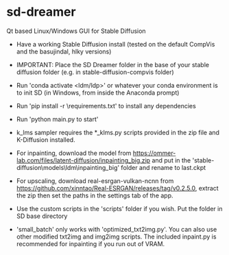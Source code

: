 # sd-dreamer
Qt based Linux/Windows GUI for Stable Diffusion

- Have a working Stable Diffusion install (tested on the default CompVis and the basujindal, hlky versions)
- IMPORTANT: Place the SD Dreamer folder in the base of your stable diffusion folder (e.g. in stable-diffusion-compvis folder)
- Run 'conda activate <ldm/ldp>' or whatever your conda environment is to init SD (in Windows, from inside the Anaconda prompt)
- Run 'pip install -r <path-to-sd-dreamer-folder>\requirements.txt' to install any dependencies
- Run 'python <path-to-sd-dreamer-folder>main.py to start'
- k_lms sampler requires the *_klms.py scripts provided in the zip file and K-Diffusion installed.

- For inpainting, download the model from https://ommer-lab.com/files/latent-diffusion/inpainting_big.zip and put in the 'stable-diffusion\models\ldm\inpainting_big' folder and rename to last.ckpt

- For upscaling, download real-esrgan-vulkan-ncnn from https://github.com/xinntao/Real-ESRGAN/releases/tag/v0.2.5.0, extract the zip then set the paths in the settings tab of the app.

- Use the custom scripts in the 'scripts' folder if you wish. Put the folder in SD base directory

- 'small_batch' only works with 'optimized_txt2img.py'. You can also use other modified txt2img and img2img scripts. The included inpaint.py is recommended for inpainting if you run out of VRAM.
